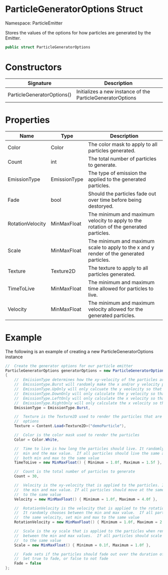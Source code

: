 # ParticleGeneratorOptions Struct
Namespace: ParticleEmitter

Stores the values of the options for how particles are generated by the Emitter.

```csharp
public struct ParticleGeneratorOptions
```

# Constructors
| Signature | Description |
|---|---|
| ParticleGeneratorOptions() | Initializes a new instance of the ParticleGeneratorOptions |

# Properties
| Name | Type | Description |
|---|---|---|
| Color | Color | The color mask to apply to all particles generated. |
| Count | int | The total number of particles to generate. |
| EmissionType | EmissionType | The type of emission the applied to the generated particles. |
| Fade | bool | Should the particles fade out over time before being destoryed. |
| RotationVelocity | MinMaxFloat | The minimum and maximum velocity to apply to the rotation of the generated particles. |
| Scale | MinMaxFloat | The minimum and maximum scale to apply to the x and y render of the generated particles. |
| Texture | Texture2D | The texture to apply to all particles generated. |
| TimeToLive | MinMaxFloat | The minimum and maximum time allowed for particles to live. |
| Velocity | MinMaxFloat | The minimum and maximum velocity allowed for the generated particles. |


# Example
The following is an example of creating a new ParticleGeneratorOptions instance 

```csharp
//  Create the generator options for our particle emitter
ParticleGeneratorOptions generatorOptions = new ParticleGeneratorOptions()
{
    //  EmiisionType determines how the xy-velocity of the particles are calculated.  
    //  Emissiontype.Burst will randomly make the x and/or y velocity positive or negative
    //  EmissionType.UpOnly will only calcuate the y veolocity so that the particles will move up from the emitter
    //  EmissionType.DownOnly will only calculate the y velocity so that the particles move down from the emitter
    //  EmissionType.LeftOnly will only calculate the x velocity so that the particles move left from the emitter
    //  EmissionType.RightOnly will only calculate the x velocity so that the particles move right from the emitter
    EmissionType = EmissionType.Burst,

    //  Texture is the Texture2D used to render the particles that are generated with these
    //  options
    Texture = Content.Load<Texture2D>("demoParticle"),

    //  Color is the color mask used to render the particles
    Color = Color.White,

    //  Time to live is how long the particles should live. It randomly chooses between the
    //  min and the max value.  If all particles should live the same amount of time, set
    //  both min and max to the same value
    TimeToLive = new MinMaxFloat() { Minimum = 1.0f, Maximum = 1.5f },

    //  Count is the total number of particles to generate
    Count = 30,

    //  Velocity is the xy-velocity that is applied to the particles. It randomly chooses between
    //  the min and max value. If all particles should move at the same rate, then set min and max
    //  to the same value
    Velocity = new MinMaxFloat() { Minimum = 1.0f, Maximum = 4.0f },

    //  RotationVelocity is the velocity that is applied to the rotation of the of the particles.
    //  It randomly chooses between the min and max value.  If all particles shoudl rotate with
    //  the same velocity, set min and max to the same value
    RotationVelocity = new MinMaxFloat() { Minimum = 1.0f, Maximum = 2.0f },

    //  Scale is the xy scale that is applied to the particles when rendered. It randomly choose
    //  between the min and max values.  If all particles should scale the same, set min and max
    //  to the same value
    Scale = new MinMaxFloat() { Minimum = 0.1f, Maximum = 1.0f },

    //  Fade sets if the particles should fade out over the duration of the time they are alive.
    //  Set true to fade, or false to not fade
    Fade = false
};
```



